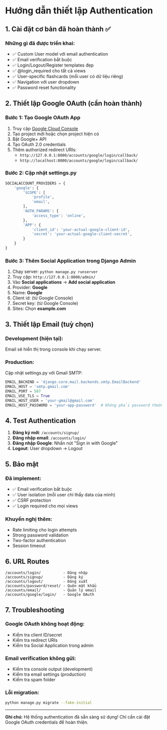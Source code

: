 # Hướng dẫn thiết lập Authentication

## 1. Cài đặt cơ bản đã hoàn thành ✅

### Những gì đã được triển khai:
- ✅ Custom User model với email authentication
- ✅ Email verification bắt buộc
- ✅ Login/Logout/Register templates đẹp
- ✅ @login_required cho tất cả views
- ✅ User-specific flashcards (mỗi user có dữ liệu riêng)
- ✅ Navigation với user dropdown
- ✅ Password reset functionality

## 2. Thiết lập Google OAuth (cần hoàn thành)

### Bước 1: Tạo Google OAuth App
1. Truy cập [Google Cloud Console](https://console.cloud.google.com/)
2. Tạo project mới hoặc chọn project hiện có
3. Bật Google+ API
4. Tạo OAuth 2.0 credentials
5. Thêm authorized redirect URIs:
   - `http://127.0.0.1:8000/accounts/google/login/callback/`
   - `http://localhost:8000/accounts/google/login/callback/`

### Bước 2: Cập nhật settings.py
```python
SOCIALACCOUNT_PROVIDERS = {
    'google': {
        'SCOPE': [
            'profile',
            'email',
        ],
        'AUTH_PARAMS': {
            'access_type': 'online',
        },
        'APP': {
            'client_id': 'your-actual-google-client-id',
            'secret': 'your-actual-google-client-secret',
        }
    }
}
```

### Bước 3: Thêm Social Application trong Django Admin
1. Chạy server: `python manage.py runserver`
2. Truy cập: `http://127.0.0.1:8000/admin/`
3. Vào **Social applications** → **Add social application**
4. Provider: **Google**
5. Name: **Google**
6. Client id: (từ Google Console)
7. Secret key: (từ Google Console)
8. Sites: Chọn **example.com**

## 3. Thiết lập Email (tuỳ chọn)

### Development (hiện tại):
Email sẽ hiển thị trong console khi chạy server.

### Production:
Cập nhật settings.py với Gmail SMTP:
```python
EMAIL_BACKEND = 'django.core.mail.backends.smtp.EmailBackend'
EMAIL_HOST = 'smtp.gmail.com'
EMAIL_PORT = 587
EMAIL_USE_TLS = True
EMAIL_HOST_USER = 'your-gmail@gmail.com'
EMAIL_HOST_PASSWORD = 'your-app-password'  # Không phải password thường!
```

## 4. Test Authentication

1. **Đăng ký mới**: `/accounts/signup/`
2. **Đăng nhập email**: `/accounts/login/`
3. **Đăng nhập Google**: Nhấn nút "Sign in with Google"
4. **Logout**: User dropdown → Logout

## 5. Bảo mật

### Đã implement:
- ✅ Email verification bắt buộc
- ✅ User isolation (mỗi user chỉ thấy data của mình)
- ✅ CSRF protection
- ✅ Login required cho mọi views

### Khuyến nghị thêm:
- Rate limiting cho login attempts
- Strong password validation
- Two-factor authentication
- Session timeout

## 6. URL Routes

```
/accounts/login/          - Đăng nhập
/accounts/signup/         - Đăng ký
/accounts/logout/         - Đăng xuất
/accounts/password/reset/ - Quên mật khẩu
/accounts/email/          - Quản lý email
/accounts/google/login/   - Google OAuth
```

## 7. Troubleshooting

### Google OAuth không hoạt động:
- Kiểm tra client ID/secret
- Kiểm tra redirect URIs
- Kiểm tra Social Application trong admin

### Email verification không gửi:
- Kiểm tra console output (development)
- Kiểm tra email settings (production)
- Kiểm tra spam folder

### Lỗi migration:
```bash
python manage.py migrate --fake-initial
```

---

**Ghi chú**: Hệ thống authentication đã sẵn sàng sử dụng! Chỉ cần cài đặt Google OAuth credentials để hoàn thiện. 